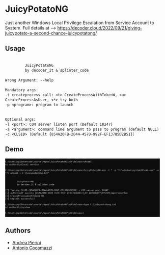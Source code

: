 # JuicyPotatoNG

Just another Windows Local Privilege Escalation from Service Account to System. Full details at --> https://decoder.cloud/2022/09/21/giving-juicypotato-a-second-chance-juicypotatong/ 

## Usage

```

         JuicyPotatoNG
         by decoder_it & splinter_code

Wrong Argument: --help

Mandatory args:
-t createprocess call: <t> CreateProcessWithTokenW, <u> CreateProcessAsUser, <*> try both
-p <program>: program to launch


Optional args:
-l <port>: COM server listen port (Default 10247)
-a <argument>: command line argument to pass to program (default NULL)
-c <CLSID> (Default {854A20FB-2D44-457D-992F-EF13785D2B51})

```

## Demo

![demo](demo.png)

## Authors

* [Andrea Pierini](https://twitter.com/decoder_it)
* [Antonio Cocomazzi](https://twitter.com/splinter_code)
